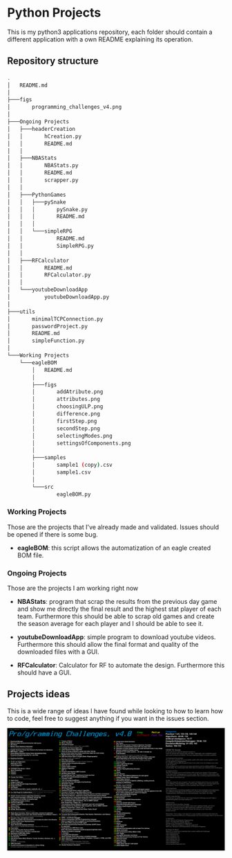# Python Projects

This is my python3 applications repository, each folder should contain a different application with a own README explaining its operation.

## Repository structure

```bash
.
│   README.md
│
├───figs
│       programming_challenges_v4.png
│
├───Ongoing Projects
│   ├───headerCreation
│   │       hCreation.py
│   │       README.md
│   │
│   ├───NBAStats
│   │       NBAStats.py
│   │       README.md
│   │       scrapper.py
│   │
│   ├───PythonGames
│   │   ├───pySnake
│   │   │       pySnake.py
│   │   │       README.md
│   │   │
│   │   └───simpleRPG
│   │           README.md
│   │           SimpleRPG.py
│   │
│   ├───RFCalculator
│   │       README.md
│   │       RFCalculator.py
│   │
│   └───youtubeDownloadApp
│           youtubeDownloadApp.py
│
├───utils
│       minimalTCPConnection.py
│       passwordProject.py
│       README.md
│       simpleFunction.py
│
└───Working Projects
    └───eagleBOM
        │   README.md
        │
        ├───figs
        │       addAtribute.png
        │       attributes.png
        │       choosingULP.png
        │       difference.png
        │       firstStep.png
        │       secondStep.png
        │       selectingModes.png
        │       settingsOfComponents.png
        │
        ├───samples
        │       sample1 (copy).csv
        │       sample1.csv
        │
        └───src
                eagleBOM.py
```

### Working Projects

Those are the projects that I've already made and validated. Issues should be opened if there is some bug.

* **eagleBOM**: this script allows the automatization of an eagle created BOM file.

### Ongoing Projects

Those are the projects I am working right now

* **NBAStats**: program that scrap the results from the previous day game and show me directly the final result and the highest stat player of each team. Furthermore this should be able to scrap old games and create the season average for each player and I should be able to see it.

* **youtubeDownloadApp**: simple program to download youtube videos. Furthermore this should allow the final format and quality of the downloaded files with a GUI.

* **RFCalculator**: Calculator for RF to automate the design. Furthermore this should have a GUI.

## Projects ideas

This is a wide range of ideas I have found while looking to how to learn how to code, feel free to suggest anything if you want in the issues section.

![](figs/programming_challenges_v4.png)

